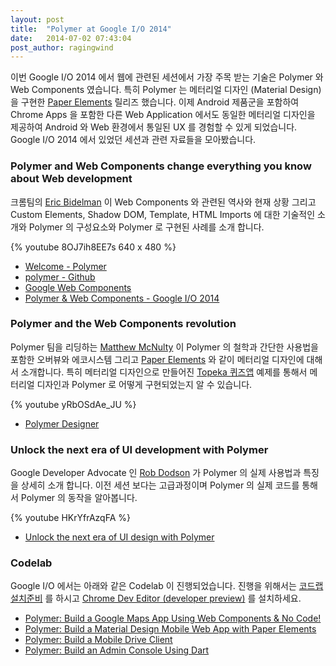 ```yaml
---
layout: post
title:  "Polymer at Google I/O 2014"
date:   2014-07-02 07:43:04
post_author: ragingwind
---
```


이번 Google I/O 2014 에서 웹에 관련된 세션에서 가장 주목 받는 기술은 Polymer 와 Web Components 였습니다. 특히 Polymer 는 메터리얼 디자인 (Material Design) 을 구현한 [Paper Elements](http://goo.gl/pr1IyR) 릴리즈 했습니다. 이제 Android 제품군을 포함하여 Chrome Apps 을 포함한 다른 Web Application 에서도 동일한 메터리얼 디자인을 제공하여 Android 와 Web 환경에서 통일된 UX 를 경험할 수 있게 되었습니다. Google I/O 2014 에서 있었던 세션과 관련 자료들을 모아봤습니다.

### Polymer and Web Components change everything you know about Web development

크롬팀의 [Eric Bidelman](http://goo.gl/ThKsWQ) 이 Web Components 와 관련된 역사와 현재 상황 그리고 Custom Elements, Shadow DOM, Template, HTML Imports 에 대한 기술적인 소개와 Polymer 의 구성요소와 Polymer 로 구현된 사례를 소개 합니다.

  {% youtube 8OJ7ih8EE7s 640 x 480 %}

- [Welcome - Polymer](http://goo.gl/PcE1R)
- [polymer - Github](http://goo.gl/my18Rj)
- [Google Web Components](http://goo.gl/JYGur0)
- [Polymer & Web Components - Google I/O 2014](http://goo.gl/193a1S)

### Polymer and the Web Components revolution

Polymer 팀을 리딩하는 [Matthew McNulty](http://goo.gl/ZbqWOq) 이 Polymer 의 철학과 간단한 사용법을 포함한 오버뷰와 에코시스템 그리고 [Paper Elements](http://goo.gl/pr1IyR) 와 같이 메터리얼 디자인에 대해서 소개합니다. 특히 메터리얼 디자인으로 만들어진 [Topeka 퀴즈앱](http://www.polymer-project.org/apps/topeka/index.html) 예제를 통해서 메터리얼 디자인과 Polymer 로 어떻게 구현되었는지 알 수 있습니다.<br/>

  {% youtube yRbOSdAe_JU %}

- [Polymer Designer](http://goo.gl/sVr8sl)

### Unlock the next era of UI development with Polymer

Google Developer Advocate 인 [Rob Dodson](http://goo.gl/TQkslB) 가 Polymer 의 실제 사용법과 특징을 상세히 소개 합니다. 이전 세션 보다는 고급과정이며 Polymer 의 실제 코드를 통해서 Polymer 의 동작을 알아봅니다.

  {% youtube HKrYfrAzqFA %}

- [Unlock the next era of UI design with Polymer](http://goo.gl/OcgQf0)

### Codelab

Google I/O 에서는 아래와 같은 Codelab 이 진행되었습니다. 진행을 위해서는 [코드랩 설치준비](http://io2014codelabs.appspot.com/setup/#polymer) 를 하시고 [Chrome Dev Editor (developer preview)](http://goo.gl/ktGHLl) 를 설치하세요.

- [Polymer: Build a Google Maps App Using Web Components & No Code!](http://goo.gl/4EpM3B)
- [Polymer: Build a Material Design Mobile Web App with Paper Elements](http://goo.gl/RKH769)
- [Polymer: Build a Mobile Drive Client](http://goo.gl/GlQzqY)
- [Polymer: Build an Admin Console Using Dart](http://goo.gl/S1eZh5)
